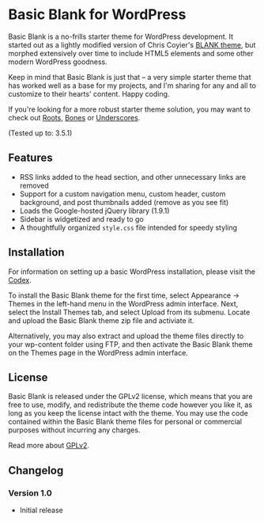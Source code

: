 # Basic Blank for WordPress

Basic Blank is a no-frills starter theme for WordPress development. It started out as a lightly modified version of Chris Coyier's [BLANK theme](http://digwp.com/2010/02/blank-wordpress-theme/), but morphed extensively over time to include HTML5 elements and some other modern WordPress goodness. 

Keep in mind that Basic Blank is just that – a very simple starter theme that has worked well as a base for my projects, and I'm sharing for any and all to customize to their hearts' content. Happy coding.

If you're looking for a more robust starter theme solution, you may want to check out [Roots](http://www.rootstheme.com/), [Bones](http://themble.com/bones/) or [Underscores](http://underscores.me/).

(Tested up to: 3.5.1)

## Features

* RSS links added to the head section, and other unnecessary links are removed
* Support for a custom navigation menu, custom header, custom background, and post thumbnails added (remove as you see fit)
* Loads the Google-hosted jQuery library (1.9.1)
* Sidebar is widgetized and ready to go
* A thoughtfully organized `style.css` file intended for speedy styling

## Installation

For information on setting up a basic WordPress installation, please visit the [Codex](http://codex.wordpress.org/Installing_WordPress).

To install the Basic Blank theme for the first time, select Appearance -> Themes in the left-hand menu in the WordPress admin interface. Next, select the Install Themes tab, and select Upload from its submenu. Locate and upload the Basic Blank theme zip file and activiate it.

Alternatively, you may also extract and upload the theme files directly to your wp-content folder using FTP, and then activate the Basic Blank theme on the Themes page in the WordPress admin interface.

## License

Basic Blank is released under the GPLv2 license, which means that you are free to use, modify, and redistribute the theme code however you like it, as long as you keep the license intact with the theme. You may use the code contained within the Basic Blank theme files for personal or commercial purposes without incurring any charges.

Read more about [GPLv2](http://www.gnu.org/licenses/gpl-2.0.html).

## Changelog

### Version 1.0
* Initial release